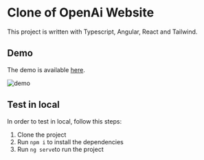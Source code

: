# Clone of OpenAi Website

This project is written with Typescript, Angular, React and Tailwind.

## Demo

The demo is available [here](https://wandri.github.io/openai-web-clone/playground).

![demo](https://github.com/wandri/openai-web-clone/assets/15016833/727a97e9-fca4-41ca-a6a0-e32129414ed4)

## Test in local

In order to test in local, follow this steps:

1. Clone the project
2. Run `npm i` to install the dependencies
3. Run `ng serve`to run the project
